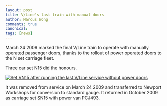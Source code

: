 ```yaml
---
layout: post
title: V/Line's last train with manual doors
author: Marcus Wong
comments: true
canonical: 
tags: [news]
---
```


March 24 2009 marked the final V/Line train to operate with manually operated passenger doors, thanks to the rollout of power operated doors to the N set carriage fleet.

Three car set N15 did the honours.

<a href="https://railgallery.wongm.com/vline-southern-cross/D834_3475.jpg.html"><img src="https://railgallery.wongm.com/cache/vline-southern-cross/D834_3475_595.jpg?cached=1404844071" alt="Set VN15 after running the last V/Line service without power doors" /></a>

It was removed from service on March 24 2009 and transferred to Newport Workshops for conversion to standard gauge. It returned in October 2009 as carriage set SN15 with power van PCJ493.

